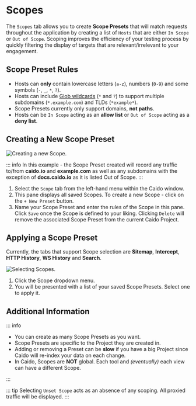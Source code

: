 # Scopes

The `Scopes` tab allows you to create **Scope Presets** that will match requests throughout the application by creating a list of `Hosts` that are either `In Scope` or `Out of Scope`. Scoping improves the efficiency of your testing process by quickly filtering the display of targets that are relevant/irrelevant to your engagement.

## Scope Preset Rules

- Hosts can **only** contain lowercase letters (`a-z`), numbers (`0-9`) and some symbols (`-`, `_`, `*`, `?`).
- Hosts can include [Glob wildcards](https://en.wikipedia.org/wiki/Glob_(programming)) (`*` and `?`) to support multiple subdomains (`*.example.com`) and TLDs (`*example*`).
- Scope Presets currently only support domains, **not paths**.
- Hosts can be `In Scope` acting as an **allow list** or `Out of Scope` acting as a **deny list**.

## Creating a New Scope Preset

<img alt="Creating a new Scope." src="/_images/scope_marked_layout.png" center/>

::: info
In this example - the Scope Preset created will record any traffic to/from **caido.io** and **example.com** as well as any subdomains with the exception of **docs.caido.io** as it is listed Out of Scope.
:::

1. Select the `Scope` tab from the left-hand menu within the Caido window.
2. This pane displays all saved Scopes. To create a new Scope - click on the `+ New Preset` button.
3. Name your Scope Preset and enter the rules of the Scope in this pane. Click `Save` once the Scope is defined to your liking. Clicking `Delete` will remove the associated Scope Preset from the current Caido Project.

## Applying a Scope Preset

Currently, the tabs that support Scope selection are **Sitemap**, **Intercept**, **HTTP History**, **WS History** and **Search**.

<img alt="Selecting Scopes." src="/_images/scope_preset_results.png" center/>

1. Click the Scope dropdown menu.
2. You will be presented with a list of your saved Scope Presets. Select one to apply it.

## Additional Information

::: info

- You can create as many Scope Presets as you want.
- Scope Presets are specific to the Project they are created in.
- Adding or removing a Preset can be **slow** if you have a big Project since Caido will re-index your data on each change.
- In Caido, Scopes are **NOT** global. Each tool and _(eventually)_ each view can have a different Scope.

:::

::: tip
Selecting `Unset Scope` acts as an absence of any scoping. All proxied traffic will be displayed.
:::

